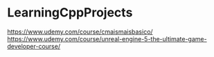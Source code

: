 # LearningCppProjects
https://www.udemy.com/course/cmaismaisbasico/
https://www.udemy.com/course/unreal-engine-5-the-ultimate-game-developer-course/
